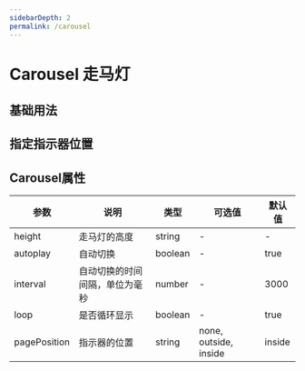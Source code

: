 ```yaml
---
sidebarDepth: 2
permalink: /carousel
---
```


# Carousel 走马灯


## 基础用法

<ClientOnly>
  <carousel-demo type="basic"/>
</ClientOnly>

## 指定指示器位置

<ClientOnly>
  <carousel-demo type="position"/>
</ClientOnly>


## Carousel属性
| 参数       |  说明          |   类型   |   可选值 |  默认值  |
| --------- | -------------- | ------- | ------ | ------ |
| height    | 走马灯的高度    | string  |  -     |   -    |
| autoplay  | 自动切换        | boolean |  -     | true   |
| interval  | 自动切换的时间间隔，单位为毫秒 |number|- | 3000 |
| loop      | 是否循环显示    | boolean | -      | true     |
| pagePosition  |指示器的位置 | string  |  none, outside, inside   | inside   |